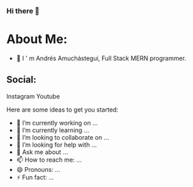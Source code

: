 ### Hi there 👋

<h1>About Me:</h1>

- 🤩 I ' m Andrés Amuchástegui, Full Stack MERN programmer.

<h2>Social:</h2>
<a href:"https://www.instagram.com/and_amu_">Instagram</a>
<a href:"https://www.youtube.com/user/andresamuchastegui">Youtube</a>



Here are some ideas to get you started:

- 🔭 I’m currently working on ...
- 🌱 I’m currently learning ...
- 👯 I’m looking to collaborate on ...
- 🤔 I’m looking for help with ...
- 💬 Ask me about ...
- 📫 How to reach me: ...
- 😄 Pronouns: ...
- ⚡ Fun fact: ...
